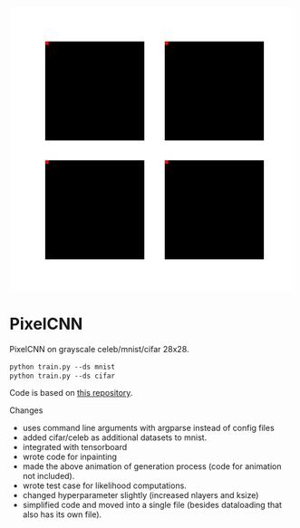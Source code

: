 <img src="animation.gif" />

# PixelCNN
PixelCNN on grayscale celeb/mnist/cifar 28x28.
```
python train.py --ds mnist
python train.py --ds cifar
```

Code is based on <a href="https://github.com/singh-hrituraj/PixelCNN-Pytorch" target="_blank">this repository</a>.

Changes
- uses command line arguments with argparse instead of config files
- added cifar/celeb as additional datasets to mnist. 
- integrated with tensorboard 
- wrote code for inpainting
- made the above animation of generation process (code for animation not included).  
- wrote test case for likelihood computations. 
- changed hyperparameter slightly (increased nlayers and ksize)
- simplified code and moved into a single file (besides dataloading that also has its own file). 
